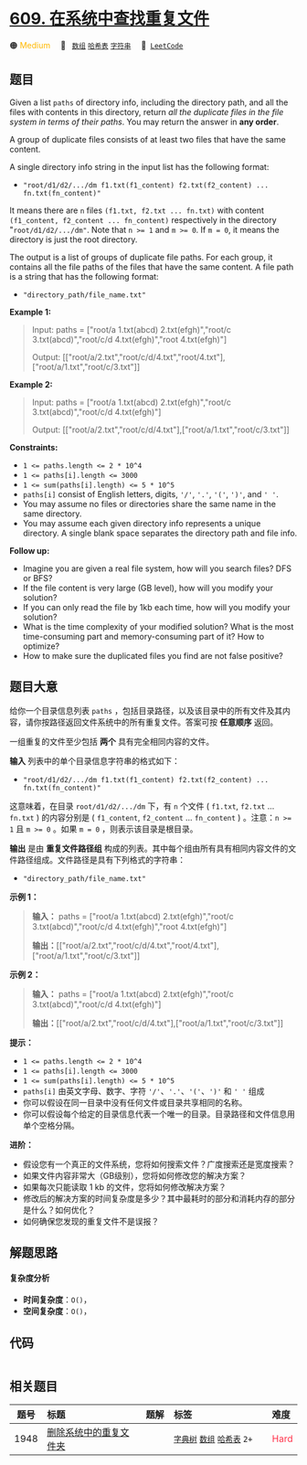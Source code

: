 # [609. 在系统中查找重复文件](https://leetcode.com/problems/find-duplicate-file-in-system)

🟠 <font color=#ffb800>Medium</font>&emsp; 🔖&ensp; [`数组`](/leetcode/outline/tag/array.md) [`哈希表`](/leetcode/outline/tag/hash-table.md) [`字符串`](/leetcode/outline/tag/string.md)&emsp; 🔗&ensp;[`LeetCode`](https://leetcode.com/problems/find-duplicate-file-in-system)

## 题目

Given a list `paths` of directory info, including the directory path, and all
the files with contents in this directory, return _all the duplicate files in
the file system in terms of their paths_. You may return the answer in **any
order**.

A group of duplicate files consists of at least two files that have the same
content.

A single directory info string in the input list has the following format:

  * `"root/d1/d2/.../dm f1.txt(f1_content) f2.txt(f2_content) ... fn.txt(fn_content)"`

It means there are `n` files `(f1.txt, f2.txt ... fn.txt)` with content
`(f1_content, f2_content ... fn_content)` respectively in the directory
"`root/d1/d2/.../dm"`. Note that `n >= 1` and `m >= 0`. If `m = 0`, it means
the directory is just the root directory.

The output is a list of groups of duplicate file paths. For each group, it
contains all the file paths of the files that have the same content. A file
path is a string that has the following format:

  * `"directory_path/file_name.txt"`



**Example 1:**

> Input: paths = ["root/a 1.txt(abcd) 2.txt(efgh)","root/c 3.txt(abcd)","root/c/d 4.txt(efgh)","root 4.txt(efgh)"]
> 
> Output: [["root/a/2.txt","root/c/d/4.txt","root/4.txt"],["root/a/1.txt","root/c/3.txt"]]

**Example 2:**

> Input: paths = ["root/a 1.txt(abcd) 2.txt(efgh)","root/c 3.txt(abcd)","root/c/d 4.txt(efgh)"]
> 
> Output: [["root/a/2.txt","root/c/d/4.txt"],["root/a/1.txt","root/c/3.txt"]]

**Constraints:**

  * `1 <= paths.length <= 2 * 10^4`
  * `1 <= paths[i].length <= 3000`
  * `1 <= sum(paths[i].length) <= 5 * 10^5`
  * `paths[i]` consist of English letters, digits, `'/'`, `'.'`, `'('`, `')'`, and `' '`.
  * You may assume no files or directories share the same name in the same directory.
  * You may assume each given directory info represents a unique directory. A single blank space separates the directory path and file info.



**Follow up:**

  * Imagine you are given a real file system, how will you search files? DFS or BFS?
  * If the file content is very large (GB level), how will you modify your solution?
  * If you can only read the file by 1kb each time, how will you modify your solution?
  * What is the time complexity of your modified solution? What is the most time-consuming part and memory-consuming part of it? How to optimize?
  * How to make sure the duplicated files you find are not false positive?


## 题目大意

给你一个目录信息列表 `paths` ，包括目录路径，以及该目录中的所有文件及其内容，请你按路径返回文件系统中的所有重复文件。答案可按 **任意顺序**
返回。

一组重复的文件至少包括 **两个** 具有完全相同内容的文件。

**输入** 列表中的单个目录信息字符串的格式如下：

  * `"root/d1/d2/.../dm f1.txt(f1_content) f2.txt(f2_content) ... fn.txt(fn_content)"`

这意味着，在目录 `root/d1/d2/.../dm` 下，有 `n` 个文件 ( `f1.txt`, `f2.txt` ... `fn.txt` )
的内容分别是 ( `f1_content`, `f2_content` ... `fn_content` ) 。注意：`n >= 1` 且 `m >= 0`
。如果 `m = 0` ，则表示该目录是根目录。

**输出** 是由 **重复文件路径组** 构成的列表。其中每个组由所有具有相同内容文件的文件路径组成。文件路径是具有下列格式的字符串：

  * `"directory_path/file_name.txt"`



**示例 1：**

> 
> 
> 
> 
> 
> **输入：** paths = ["root/a 1.txt(abcd) 2.txt(efgh)","root/c 3.txt(abcd)","root/c/d 4.txt(efgh)","root 4.txt(efgh)"]
> 
> **输出：**[["root/a/2.txt","root/c/d/4.txt","root/4.txt"],["root/a/1.txt","root/c/3.txt"]]
> 
> 

**示例 2：**

> 
> 
> 
> 
> 
> **输入：** paths = ["root/a 1.txt(abcd) 2.txt(efgh)","root/c 3.txt(abcd)","root/c/d 4.txt(efgh)"]
> 
> **输出：**[["root/a/2.txt","root/c/d/4.txt"],["root/a/1.txt","root/c/3.txt"]]
> 
> 



**提示：**

  * `1 <= paths.length <= 2 * 10^4`
  * `1 <= paths[i].length <= 3000`
  * `1 <= sum(paths[i].length) <= 5 * 10^5`
  * `paths[i]` 由英文字母、数字、字符 `'/'`、`'.'`、`'('`、`')'` 和 `' '` 组成
  * 你可以假设在同一目录中没有任何文件或目录共享相同的名称。
  * 你可以假设每个给定的目录信息代表一个唯一的目录。目录路径和文件信息用单个空格分隔。



**进阶：**

  * 假设您有一个真正的文件系统，您将如何搜索文件？广度搜索还是宽度搜索？
  * 如果文件内容非常大（GB级别），您将如何修改您的解决方案？
  * 如果每次只能读取 1 kb 的文件，您将如何修改解决方案？
  * 修改后的解决方案的时间复杂度是多少？其中最耗时的部分和消耗内存的部分是什么？如何优化？
  * 如何确保您发现的重复文件不是误报？


## 解题思路

#### 复杂度分析

- **时间复杂度**：`O()`，
- **空间复杂度**：`O()`，

## 代码

```javascript

```

## 相关题目

<!-- prettier-ignore -->
| 题号 | 标题 | 题解 | 标签 | 难度 |
| :------: | :------ | :------: | :------ | :------ |
| 1948 | [删除系统中的重复文件夹](https://leetcode.com/problems/delete-duplicate-folders-in-system) |  |  [`字典树`](/leetcode/outline/tag/trie.md) [`数组`](/leetcode/outline/tag/array.md) [`哈希表`](/leetcode/outline/tag/hash-table.md) `2+` | <font color=#ff334b>Hard</font> |

<style>
.blue {
    background-color: #096dd9;
    padding: 0.25rem 0.5rem;
    margin: 0;
    font-size: 0.85em;
    border-radius: 3px;
    color: white;
    font-weight: 500;
}
table th:first-of-type { width: 10%; }
table th:nth-of-type(2) { width: 35%; }
table th:nth-of-type(3) { width: 10%; }
table th:nth-of-type(4) { width: 35%; }
table th:nth-of-type(5) { width: 10%; }
</style>
